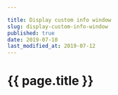 ```yaml
---

title: Display custom info window
slug: display-custom-info-window
published: true
date: 2019-07-10
last_modified_at: 2019-07-12
---
```


# {{ page.title }}
